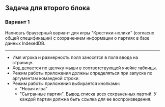 ## Задача для второго блока
### Вариант 1
Написать браузерный вариант для игры "Крестики-нолики" (согласно общей спецификации) с сохранением информации о партиях в базе данных IndexedDB.

* * *

* Имя игрока и размерность поля заносятся в поля ввода на странице.
* Ход делается по щелчку мыши в соответствующей ячейке таблицы.
* Режим работы приложения должны определяться при запуске по аргументам командной строки:
* Режим работы приложения выбирается кнопками:
    * "Новая игра"
    * "Сыгранные партии". Вывод списка всех сохраненных партий. У каждой партии должна быть ссылка для ее воспроизведения.

